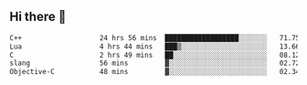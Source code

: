 ## Hi there 👋

<!--START_SECTION:waka-->

```txt
C++                   24 hrs 56 mins  ██████████████████░░░░░░░   71.75 %
Lua                   4 hrs 44 mins   ███▒░░░░░░░░░░░░░░░░░░░░░   13.66 %
C                     2 hrs 49 mins   ██░░░░░░░░░░░░░░░░░░░░░░░   08.12 %
slang                 56 mins         ▓░░░░░░░░░░░░░░░░░░░░░░░░   02.72 %
Objective-C           48 mins         ▓░░░░░░░░░░░░░░░░░░░░░░░░   02.34 %
```

<!--END_SECTION:waka-->
